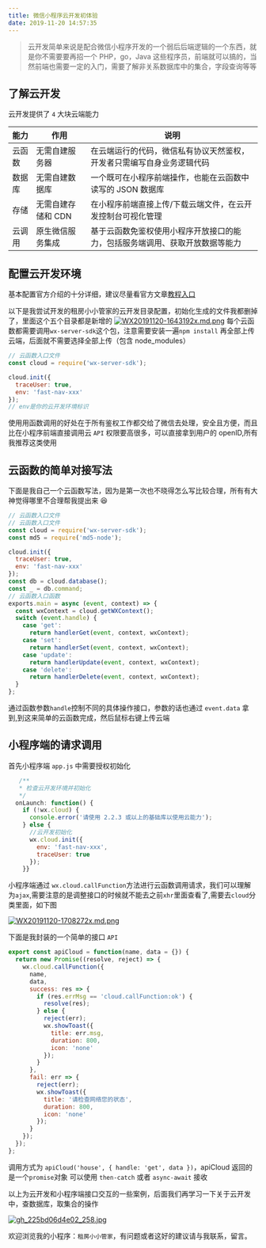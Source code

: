 ```yaml
---
title: 微信小程序云开发初体验
date: 2019-11-20 14:57:35
---
```


> 云开发简单来说是配合微信小程序开发的一个弱后后端逻辑的一个东西，就是你不需要要再招一个 PHP，go，Java 这些程序员，前端就可以搞的，当然前端也需要一定的入门，需要了解非关系数据库中的集合，字段查询等等

<!-- more -->

## 了解云开发

云开发提供了 `4` 大块云端能力

| 能力   | 作用               | 说明                                                                         |
| ------ | ------------------ | ---------------------------------------------------------------------------- |
| 云函数 | 无需自建服务器     | 在云端运行的代码，微信私有协议天然鉴权，开发者只需编写自身业务逻辑代码       |
| 数据库 | 无需自建数据库     | 一个既可在小程序前端操作，也能在云函数中读写的 JSON 数据库                   |
| 存储   | 无需自建存储和 CDN | 在小程序前端直接上传/下载云端文件，在云开发控制台可视化管理                  |
| 云调用 | 原生微信服务集成   | 基于云函数免鉴权使用小程序开放接口的能力，包括服务端调用、获取开放数据等能力 |

## 配置云开发环境

基本配置官方介绍的十分详细，建议尽量看官方文章[教程入口](https://developers.weixin.qq.com/miniprogram/dev/wxcloud/basis/quickstart.html#_1-%E6%96%B0%E5%BB%BA%E4%BA%91%E5%BC%80%E5%8F%91%E6%A8%A1%E6%9D%BF)

以下是我尝试开发的租房小小管家的云开发目录配置，初始化生成的文件我都删掉了，里面这个五个目录都是新增的
[![WX20191120-1643192x.md.png](http://img.v5ant.com/images/2019/11/20/WX20191120-1643192x.md.png)](http://img.v5ant.com/image/C0Y)
每个云函数都需要调用`wx-server-sdk`这个包，注意需要安装一遍`npm install` 再全部上传云端，后面就不需要选择全部上传（包含 node_modules）

```javascript
// 云函数入口文件
const cloud = require('wx-server-sdk');

cloud.init({
  traceUser: true,
  env: 'fast-nav-xxx'
});
// env是你的云开发环境标识
```

使用用函数调用的好处在于所有鉴权工作都交给了微信去处理，安全且方便，而且比在小程序前端直接调用云 `API` 权限要高很多，可以直接拿到用户的 openID,所有我推荐这类使用

## 云函数的简单对接写法

下面是我自己一个云函数写法，因为是第一次也不晓得怎么写比较合理，所有有大神觉得哪里不合理帮我提出来 😆

```javascript
// 云函数入口文件
// 云函数入口文件
const cloud = require('wx-server-sdk');
const md5 = require('md5-node');

cloud.init({
  traceUser: true,
  env: 'fast-nav-xxx'
});
const db = cloud.database();
const _ = db.command;
// 云函数入口函数
exports.main = async (event, context) => {
  const wxContext = cloud.getWXContext();
  switch (event.handle) {
    case 'get':
      return handlerGet(event, context, wxContext);
    case 'set':
      return handlerSet(event, context, wxContext);
    case 'update':
      return handlerUpdate(event, context, wxContext);
    case 'delete':
      return handlerDelete(event, context, wxContext);
  }
};
```

通过函数参数`handle`控制不同的具体操作接口，参数的话也通过 `event.data` 拿到,到这来简单的云函数完成，然后鼠标右键上传云端

## 小程序端的请求调用

首先小程序端 `app.js` 中需要授权初始化

```javascript
   /**
   * 检查云开发环境并初始化
   */
  onLaunch: function() {
    if (!wx.cloud) {
      console.error('请使用 2.2.3 或以上的基础库以使用云能力');
    } else {
      //云开发初始化
      wx.cloud.init({
        env: 'fast-nav-xxx',
        traceUser: true
      });
    }}
```

小程序端通过 `wx.cloud.callFunction`方法进行云函数调用请求，我们可以理解为`ajax`,需要注意的是调整接口的时候就不能去之前`xhr`里面查看了,需要去`cloud`分类里面，如下图

[![WX20191120-1708272x.md.png](http://img.v5ant.com/images/2019/11/20/WX20191120-1708272x.md.png)](http://img.v5ant.com/image/RxZ)

下面是我封装的一个简单的接口 `API`

```javascript
export const apiCloud = function(name, data = {}) {
  return new Promise((resolve, reject) => {
    wx.cloud.callFunction({
      name,
      data,
      success: res => {
        if (res.errMsg == 'cloud.callFunction:ok') {
          resolve(res);
        } else {
          reject(err);
          wx.showToast({
            title: err.msg,
            duration: 800,
            icon: 'none'
          });
        }
      },
      fail: err => {
        reject(err);
        wx.showToast({
          title: '请检查网络您的状态',
          duration: 800,
          icon: 'none'
        });
      }
    });
  });
};
```

调用方式为 `apiCloud('house', { handle: 'get', data })`，apiCloud 返回的是一个`promise`对象 可以使用 `then-catch` 或者 `async-await` 接收

以上为云开发和小程序端接口交互的一些案例，后面我们再学习一下关于云开发中，查数据库，取集合的操作

[![gh_225bd06d4e02_258.jpg](http://img.v5ant.com/images/2019/11/20/gh_225bd06d4e02_258.jpg)](http://img.v5ant.com/image/zFN)

欢迎浏览我的小程序：`租房小小管家`，有问题或者这好的建议请与我联系，留言。
